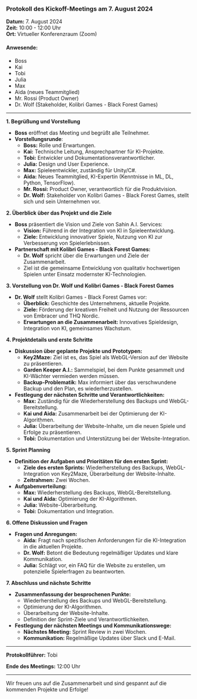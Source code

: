 ### Protokoll des Kickoff-Meetings am 7. August 2024

**Datum:** 7. August 2024  
**Zeit:** 10:00 - 12:00 Uhr  
**Ort:** Virtueller Konferenzraum (Zoom)

#### Anwesende:
- Boss
- Kai
- Tobi
- Julia
- Max
- Aida (neues Teammitglied)
- Mr. Rossi (Product Owner)
- Dr. Wolf (Stakeholder, Kolibri Games - Black Forest Games)

---

**1. Begrüßung und Vorstellung**

- **Boss** eröffnet das Meeting und begrüßt alle Teilnehmer.
- **Vorstellungsrunde**:
  - **Boss:** Rolle und Erwartungen.
  - **Kai:** Technische Leitung, Ansprechpartner für KI-Projekte.
  - **Tobi:** Entwickler und Dokumentationsverantwortlicher.
  - **Julia:** Design und User Experience.
  - **Max:** Spieleentwickler, zuständig für Unity/C#.
  - **Aida:** Neues Teammitglied, KI-Expertin (Kenntnisse in ML, DL, Python, TensorFlow).
  - **Mr. Rossi:** Product Owner, verantwortlich für die Produktvision.
  - **Dr. Wolf:** Stakeholder von Kolibri Games - Black Forest Games, stellt sich und sein Unternehmen vor.

**2. Überblick über das Projekt und die Ziele**

- **Boss** präsentiert die Vision und Ziele von Sahin A.I. Services:
  - **Vision:** Führend in der Integration von KI in Spieleentwicklung.
  - **Ziele:** Entwicklung innovativer Spiele, Nutzung von KI zur Verbesserung von Spielerlebnissen.
- **Partnerschaft mit Kolibri Games - Black Forest Games:**
  - **Dr. Wolf** spricht über die Erwartungen und Ziele der Zusammenarbeit.
  - Ziel ist die gemeinsame Entwicklung von qualitativ hochwertigen Spielen unter Einsatz modernster KI-Technologien.

**3. Vorstellung von Dr. Wolf und Kolibri Games - Black Forest Games**

- **Dr. Wolf** stellt Kolibri Games - Black Forest Games vor:
  - **Überblick:** Geschichte des Unternehmens, aktuelle Projekte.
  - **Ziele:** Förderung der kreativen Freiheit und Nutzung der Ressourcen von Embracer und THQ Nordic.
  - **Erwartungen an die Zusammenarbeit:** Innovatives Spieldesign, Integration von KI, gemeinsames Wachstum.

**4. Projektdetails und erste Schritte**

- **Diskussion über geplante Projekte und Prototypen:**
  - **Key2Maze:** Ziel ist es, das Spiel als WebGL-Version auf der Website zu präsentieren.
  - **Garden Keeper A.I.:** Sammelspiel, bei dem Punkte gesammelt und KI-Wächter vermieden werden müssen.
  - **Backup-Problematik:** Max informiert über das verschwundene Backup und den Plan, es wiederherzustellen.
- **Festlegung der nächsten Schritte und Verantwortlichkeiten:**
  - **Max:** Zuständig für die Wiederherstellung des Backups und WebGL-Bereitstellung.
  - **Kai und Aida:** Zusammenarbeit bei der Optimierung der KI-Algorithmen.
  - **Julia:** Überarbeitung der Website-Inhalte, um die neuen Spiele und Erfolge zu präsentieren.
  - **Tobi:** Dokumentation und Unterstützung bei der Website-Integration.

**5. Sprint Planning**

- **Definition der Aufgaben und Prioritäten für den ersten Sprint:**
  - **Ziele des ersten Sprints:** Wiederherstellung des Backups, WebGL-Integration von Key2Maze, Überarbeitung der Website-Inhalte.
  - **Zeitrahmen:** Zwei Wochen.
- **Aufgabenverteilung:**
  - **Max:** Wiederherstellung des Backups, WebGL-Bereitstellung.
  - **Kai und Aida:** Optimierung der KI-Algorithmen.
  - **Julia:** Website-Überarbeitung.
  - **Tobi:** Dokumentation und Integration.

**6. Offene Diskussion und Fragen**

- **Fragen und Anregungen:**
  - **Aida:** Fragt nach spezifischen Anforderungen für die KI-Integration in die aktuellen Projekte.
  - **Dr. Wolf:** Betont die Bedeutung regelmäßiger Updates und klare Kommunikation.
  - **Julia:** Schlägt vor, ein FAQ für die Website zu erstellen, um potenzielle Spielerfragen zu beantworten.

**7. Abschluss und nächste Schritte**

- **Zusammenfassung der besprochenen Punkte:**
  - Wiederherstellung des Backups und WebGL-Bereitstellung.
  - Optimierung der KI-Algorithmen.
  - Überarbeitung der Website-Inhalte.
  - Definition der Sprint-Ziele und Verantwortlichkeiten.
- **Festlegung der nächsten Meetings und Kommunikationswege:**
  - **Nächstes Meeting:** Sprint Review in zwei Wochen.
  - **Kommunikation:** Regelmäßige Updates über Slack und E-Mail.

---

**Protokollführer:** Tobi

**Ende des Meetings:** 12:00 Uhr

---

Wir freuen uns auf die Zusammenarbeit und sind gespannt auf die kommenden Projekte und Erfolge!
